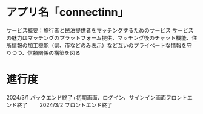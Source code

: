 # アプリ名「connectinn」
サービス概要：旅行者と民泊提供者をマッチングするためのサービス
サービスの魅力はマッチングのプラットフォーム提供、マッチング後のチャット機能、住所情報の加工機能（県、市などのみ表示）など互いのプライベートな情報を守りつつ、信頼関係の構築を図る

# 進行度
2024/3/1 バックエンド終了+初期画面、ログイン、サインイン画面フロントエンド終了　　
2024/3/2 フロントエンド終了

